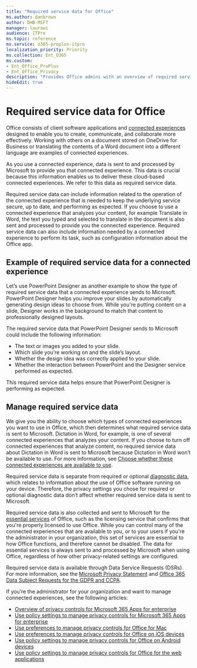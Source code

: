 ```yaml
---
title: "Required service data for Office"
ms.author: danbrown
author: DHB-MSFT
manager: laurawi
audience: ITPro
ms.topic: reference
ms.service: o365-proplus-itpro
localization_priority: Priority
ms.collection: Ent_O365
ms.custom: 
- Ent_Office_ProPlus
- Ent_Office_Privacy
description: "Provides Office admins with an overview of required service data that is collected about connected experiences in Office."
hideEdit: true
---
```

# Required service data for Office

Office consists of client software applications and [connected experiences](connected-experiences.md) designed to enable you to create, communicate, and collaborate more effectively. Working with others on a document stored on OneDrive for Business or translating the contents of a Word document into a different language are examples of connected experiences.

As you use a connected experience, data is sent to and processed by Microsoft to provide you that connected experience. This data is crucial because this information enables us to deliver these cloud-based connected experiences. We refer to this data as required service data.

Required service data can include information related to the operation of the connected experience that is needed to keep the underlying service secure, up to date, and performing as expected. If you choose to use a connected experience that analyzes your content, for example Translate in Word, the text you typed and selected to translate in the document is also sent and processed to provide you the connected experience. Required service data can also include information needed by a connected experience to perform its task, such as configuration information about the Office app.

## Example of required service data for a connected experience

Let’s use PowerPoint Designer as another example to show the type of required service data that a connected experience sends to Microsoft. PowerPoint Designer helps you improve your slides by automatically generating design ideas to choose from. While you're putting content on a slide, Designer works in the background to match that content to professionally designed layouts.

The required service data that PowerPoint Designer sends to Microsoft could include the following information:
- The text or images you added to your slide.
- Which slide you’re working on and the slide’s layout.
- Whether the design idea was correctly applied to your slide.
- Whether the interaction between PowerPoint and the Designer service performed as expected.

This required service data helps ensure that PowerPoint Designer is performing as expected.

## Manage required service data

We give you the ability to choose which types of connected experiences you want to use in Office, which then determines what required service data is sent to Microsoft. Dictation in Word, for example, is one of several connected experiences that analyzes your content. If you choose to turn off connected experiences that analyze content, no required service data about Dictation in Word is sent to Microsoft because Dictation in Word won’t be available to use. For more information, see [Choose whether these connected experiences are available to use](connected-experiences.md#choose-whether-these-connected-experiences-are-available-to-use).

Required service data is separate from required or optional [diagnostic data](overview-privacy-controls.md#diagnostic-data-sent-from-microsoft-365-apps-for-enterprise-to-microsoft), which relates to information about the use of Office software running on your device. Therefore, the privacy settings you chose for required or optional diagnostic data don’t affect whether required service data is sent to Microsoft.

Required service data is also collected and sent to Microsoft for the [essential services](essential-services.md) of Office, such as the licensing service that confirms that you're properly licensed to use Office. While you can control many of the connected experiences that are available to you, or to your users if you're the administrator in your organization, this set of services are essential to how Office functions, and therefore cannot be disabled. The data for essential services is always sent to and processed by Microsoft when using Office, regardless of how other privacy-related settings are configured.

Required service data is available through Data Service Requests (DSRs). For more information, see the [Microsoft Privacy Statement](https://privacy.microsoft.com/privacystatement) and [Office 365 Data Subject Requests for the GDPR and CCPA](https://docs.microsoft.com/microsoft-365/compliance/gdpr-dsr-office365).

If you’re the administrator for your organization and want to manage connected experiences, see the following articles:

- [Overview of privacy controls for Microsoft 365 Apps for enterprise](overview-privacy-controls.md)
- [Use policy settings to manage privacy controls for Microsoft 365 Apps for enterprise](manage-privacy-controls.md)
- [Use preferences to manage privacy controls for Office for Mac](mac-privacy-preferences.md)
- [Use preferences to manage privacy controls for Office on iOS devices](ios-privacy-preferences.md)
- [Use policy settings to manage privacy controls for Office on Android devices](android-privacy-controls.md)
- [Use policy settings to manage privacy controls for Office for the web applications](office-web-privacy-controls.md)
